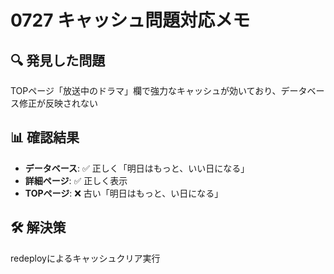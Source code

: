 # 0727 キャッシュ問題対応メモ

## 🔍 発見した問題
TOPページ「放送中のドラマ」欄で強力なキャッシュが効いており、データベース修正が反映されない

## 📊 確認結果
- **データベース**: ✅ 正しく「明日はもっと、いい日になる」
- **詳細ページ**: ✅ 正しく表示
- **TOPページ**: ❌ 古い「明日はもっと、い日になる」

## 🛠️ 解決策
redeployによるキャッシュクリア実行